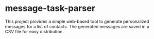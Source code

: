 # message-task-parser
This project provides a simple web-based tool to generate personalized messages for a list of contacts. The generated messages are saved in a CSV file for easy distribution.
